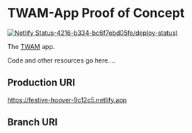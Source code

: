 # TWAM-App Proof of Concept

[![Netlify Status](https://api.netlify.com/api/v1/badges/02cf942d-4bcb)-4216-b334-bc6f7ebd05fe/deploy-status)](https://app.netlify.com/sites/festive-hoover-9c12c5/deploys)

The [TWAM](https://www.twam.uk/) app.

Code and other resources go here....

## Production URI

https://festive-hoover-9c12c5.netlify.app

## Branch URI
